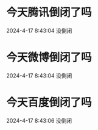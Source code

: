 # 今天腾讯倒闭了吗

2024-4-17 8:43:04 没倒闭

# 今天微博倒闭了吗

2024-4-17 8:43:04 没倒闭

# 今天百度倒闭了吗

2024-4-17 8:43:06 没倒闭

